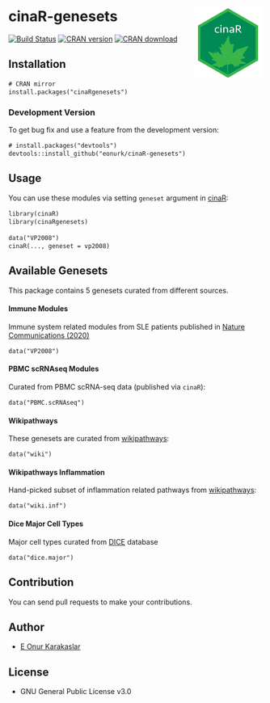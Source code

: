 
<!-- README.md is generated from README.Rmd. Please edit that file -->

# cinaR-genesets <a href='https://eonurk.github.io/cinaR/'><img src='man/figures/cinaR.png' align="right" height="139" /></a>

<!-- badges: start -->

[![Build
Status](https://travis-ci.com/eonurk/cinaR.svg?branch=master)](https://travis-ci.com/eonurk/cinaR)
[![CRAN
version](https://www.r-pkg.org/badges/version/cinaRgenesets)](https://cran.r-project.org/package=cinaRgenesets)
[![CRAN
download](https://cranlogs.r-pkg.org/badges/cinaRgenesets?color=orange)](https://cran.r-project.org/package=cinaRgenesets?color=orange)
<!-- badges: end -->

## Installation

    # CRAN mirror
    install.packages("cinaRgenesets")

### Development Version

To get bug fix and use a feature from the development version:

    # install.packages("devtools")
    devtools::install_github("eonurk/cinaR-genesets")

## Usage

You can use these modules via setting `geneset` argument in
[cinaR](https://eonurk.github.io/cinaR/):

    library(cinaR)
    library(cinaRgenesets)

    data("VP2008")
    cinaR(..., geneset = vp2008)

## Available Genesets

This package contains 5 genesets curated from different sources.

#### Immune Modules

Immune system related modules from SLE patients published in [Nature
Communications (2020)](https://doi.org/10.1038/s41467-020-14396-9)

    data("VP2008")

#### PBMC scRNAseq Modules

Curated from PBMC scRNA-seq data (published via `cinaR`):

    data("PBMC.scRNAseq")

#### Wikipathways

These genesets are curated from
[wikipathways](https://www.wikipathways.org/index.php/WikiPathways):

    data("wiki")

#### Wikipathways Inflammation

Hand-picked subset of inflammation related pathways from
[wikipathways](https://www.wikipathways.org/index.php/WikiPathways):

    data("wiki.inf")

#### Dice Major Cell Types

Major cell types curated from [DICE](https://www.dice-database.org/)
database

    data("dice.major")

## Contribution

You can send pull requests to make your contributions.

## Author

-   [E Onur Karakaslar](https://eonurk.github.io/)

## License

-   GNU General Public License v3.0
